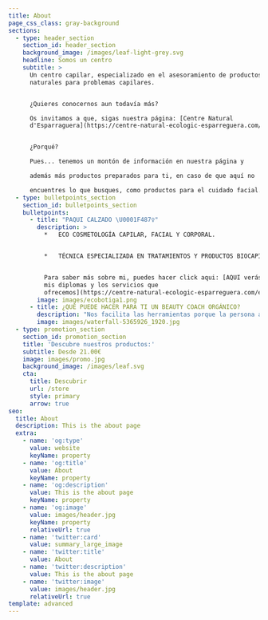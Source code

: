 ```yaml
---
title: About
page_css_class: gray-background
sections:
  - type: header_section
    section_id: header_section
    background_image: /images/leaf-light-grey.svg
    headline: Somos un centro
    subtitle: >
      Un centro capilar, especializado en el asesoramiento de productos
      naturales para problemas capilares.


      ¿Quieres conocernos aun todavía más?

      Os invitamos a que, sigas nuestra página: [Centre Natural
      d'Esparraguera](https://centre-natural-ecologic-esparreguera.com/)


      ¿Porqué?

      Pues... tenemos un montón de información en nuestra página y 

      además más productos preparados para ti, en caso de que aquí no

      encuentres lo que busques, como productos para el cuidado facial.
  - type: bulletpoints_section
    section_id: bulletpoints_section
    bulletpoints:
      - title: "PAQUI CALZADO \U0001F487‍♀️"
        description: >
          *   ECO COSMETOLOGÍA CAPILAR, FACIAL Y CORPORAL.


          *   TÉCNICA ESPECIALIZADA EN TRATAMIENTOS Y PRODUCTOS BIOCAPILARES.


          Para saber más sobre mi, puedes hacer click aqui: [AQUI verás todos
          mis diplomas y los servicios que
          ofrecemos](https://centre-natural-ecologic-esparreguera.com/es/sobre-nosotros/). 
        image: images/ecobotiga1.png
      - title: ¿QUÉ PUEDE HACER PARA TI UN BEAUTY COACH ORGÁNICO?
        description: "Nos facilita las herramientas porque la persona aprenda por sí misma a cuidar de su cabello o piel de una forma saludable: tratamientos, productos, nutrición celular activa (suplementos bio alimentarios) hábitos… en función de sus necesidades o del estilo de vida, aplicando nuestra filosofía naturista y saludable en el cuidado de la imagen. \U0001F467\n"
        image: images/waterfall-5365926_1920.jpg
  - type: promotion_section
    section_id: promotion_section
    title: 'Descubre nuestros productos:'
    subtitle: Desde 21.00€
    image: images/promo.jpg
    background_image: /images/leaf.svg
    cta:
      title: Descubrir
      url: /store
      style: primary
      arrow: true
seo:
  title: About
  description: This is the about page
  extra:
    - name: 'og:type'
      value: website
      keyName: property
    - name: 'og:title'
      value: About
      keyName: property
    - name: 'og:description'
      value: This is the about page
      keyName: property
    - name: 'og:image'
      value: images/header.jpg
      keyName: property
      relativeUrl: true
    - name: 'twitter:card'
      value: summary_large_image
    - name: 'twitter:title'
      value: About
    - name: 'twitter:description'
      value: This is the about page
    - name: 'twitter:image'
      value: images/header.jpg
      relativeUrl: true
template: advanced
---
```

